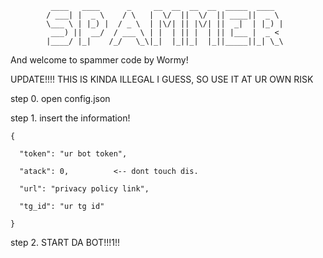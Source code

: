              ____   ____      _     __  __  __  __  _____  ____  
            / ___| |  _ \    / \   |  \/  ||  \/  || ____||  _ \
            \___ \ | |_) |  / _ \  | |\/| || |\/| ||  _|  | |_) |
             ___) ||  __/  / ___ \ | |  | || |  | || |___ |  _ <
            |____/ |_|    /_/   \_\|_|  |_||_|  |_||_____||_| \_\


And welcome to spammer code by Wormy!

UPDATE!!!! THIS IS KINDA ILLEGAL I GUESS, SO USE IT AT UR OWN RISK

step 0. open config.json

step 1. insert the information!

    {
    
      "token": "ur bot token",
    
      "atack": 0,          <-- dont touch dis.
    
      "url": "privacy policy link",
    
      "tg_id": "ur tg id"
    
    }

step 2. START DA BOT!!!1!! 
